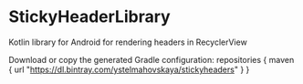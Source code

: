 # StickyHeaderLibrary
Kotlin library for Android for rendering headers in RecyclerView

Download or copy the generated Gradle configuration:
repositories {
    maven {
        url  "https://dl.bintray.com/ystelmahovskaya/stickyheaders" 
    }
}
